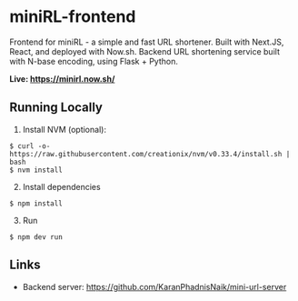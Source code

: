 # miniRL-frontend
Frontend for miniRL - a simple and fast URL shortener. Built with Next.JS, React, and deployed with Now.sh. 
Backend URL shortening service built with N-base encoding, using Flask + Python.

**Live: https://minirl.now.sh/**

## Running Locally
1. Install NVM (optional):

```
$ curl -o- https://raw.githubusercontent.com/creationix/nvm/v0.33.4/install.sh | bash
$ nvm install
```

2. Install dependencies
```
$ npm install
```

3. Run

```
$ npm dev run
```

## Links
* Backend server: https://github.com/KaranPhadnisNaik/mini-url-server
